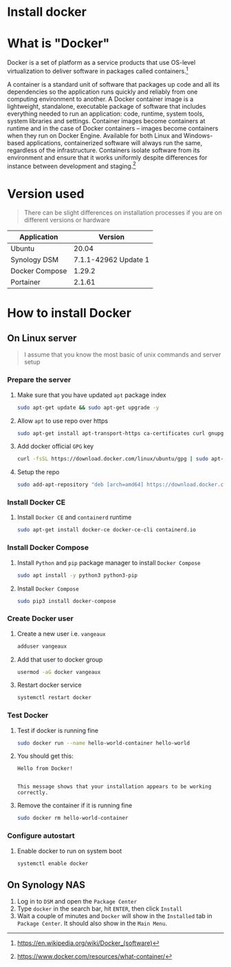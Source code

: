 # Install docker

# What is "Docker"

Docker is a set of platform as a service products that use OS-level virtualization to deliver software in packages called containers.[^1]

A container is a standard unit of software that packages up code and all its dependencies so the application runs quickly and reliably from one computing environment to another. A Docker container image is a lightweight, standalone, executable package of software that includes everything needed to run an application: code, runtime, system tools, system libraries and settings. Container images become containers at runtime and in the case of Docker containers – images become containers when they run on Docker Engine. Available for both Linux and Windows-based applications, containerized software will always run the same, regardless of the infrastructure. Containers isolate software from its environment and ensure that it works uniformly despite differences for instance between development and staging.[^2]


# Version used

> There can be slight differences on installation processes if you are on different versions or hardware

| Application | Version |
|----|----|
| Ubuntu | 20.04 |
| Synology DSM | 7.1.1-42962 Update 1 |
| Docker Compose | 1.29.2 |
| Portainer | 2.1.61 |


# How to install Docker

## On Linux server

> I assume that you know the most basic of unix commands and server setup

### Prepare the server

1. Make sure that you have updated `apt` package index

   ```bash
   sudo apt-get update && sudo apt-get upgrade -y
   ```

2. Allow `apt` to use repo over https

   ```bash
   sudo apt-get install apt-transport-https ca-certificates curl gnupg-agent software-properties-common
   ```

3. Add docker official `GPG` key

   ```bash
   curl -fsSL https://download.docker.com/linux/ubuntu/gpg | sudo apt-key add -
   ```

4. Setup the repo

   ```bash
   sudo add-apt-repository "deb [arch=amd64] https://download.docker.com/linux/ubuntu $(lsb_release -cs) stable"
   ```


### Install Docker CE

1. Install `Docker CE` and `containerd` runtime

   ```bash
   sudo apt-get install docker-ce docker-ce-cli containerd.io
   ```


### Install Docker Compose

1. Install `Python` and `pip` package manager to install `Docker Compose`

   ```bash
   sudo apt install -y python3 python3-pip
   ```


2. Install `Docker Compose`

   ```bash
   sudo pip3 install docker-compose
   ```


### Create Docker user

1. Create a new user i.e. `vangeaux`

   ```bash
   adduser vangeaux
   ```

2. Add that user to docker group

   ```bash
   usermod -aG docker vangeaux
   ```

3. Restart docker service

   ```bash
   systemctl restart docker
   ```


### Test Docker

1. Test if docker is running fine

   ```bash
   sudo docker run --name hello-world-container hello-world
   ```

2. You should get this:

   ```none
   Hello from Docker!
   
   
   This message shows that your installation appears to be working correctly.
   ```

3. Remove the container if it is running fine

   ```bash
   sudo docker rm hello-world-container
   ```


### Configure autostart

1. Enable docker to run on system boot

   ```bash
   systemctl enable docker
   ```


## On Synology NAS

1. Log in to `DSM` and open the `Package Center`
2. Type `docker` in the search bar, hit `ENTER`, then click `Install`
3. Wait a couple of minutes and `Docker` will show in the `Installed` tab in `Package Center`. It should also show in the `Main Menu`.


[^1]: https://en.wikipedia.org/wiki/Docker_(software)
[^2]: https://www.docker.com/resources/what-container/